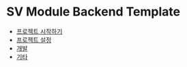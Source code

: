 SV Module Backend Template 
===========================

* [프로젝트 시작하기](https://github.com/hitechinfo/template_backend_node_001/blob/master/docs/00.%20project_pre.md)  
* [프로젝트 설정](https://github.com/hitechinfo/template_backend_node_001/blob/master/docs/01.%20project_setting.md)  
* [개발](https://github.com/hitechinfo/template_backend_node_001/blob/master/docs/02.%20coding_tip.md)  
* [기타](https://github.com/hitechinfo/template_backend_node_001/blob/master/docs/03.%20etc.md)  
